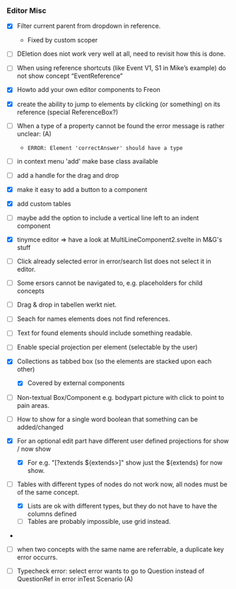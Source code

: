 ### Editor Misc

- [x] Filter current parent from dropdown in reference.
  - Fixed by custom scoper
- [ ] DEletion does niot work very well at all, need to revisit how this is done.
- [ ] When using reference shortcuts (like Event V1, S1 in Mike’s example) do not show concept “EventReference”
- [x] Howto add your own editor components to Freon
- [x] create the ability to jump to elements by clicking (or something) on its reference
      (special ReferenceBox?)
- [ ] When a type of a property cannot be found the error message is rather unclear: (A)
    -  `ERROR: Element 'correctAnswer' should have a type`

- [ ] in context menu 'add' make base class available
- [ ] add a handle for the drag and drop
- [x] make it easy to add a button to a component

- [x] add custom tables

- [ ] maybe add the option to include a vertical line left to an indent component
- [x] tinymce editor => have a look at MultiLineComponent2.svelte in M&G's stuff

- [ ] Click already selected error in error/search list does not select it in editor.
- [ ] Some ersors cannot be navigated to, e.g. placeholders for child concepts

- [ ] Drag & drop in tabellen werkt niet.

- [ ] Seach for names elements does not find references.
- [ ] Text for found elements should include something readable.
- [ ] Enable special projection per element (selectable by the user)

- [x] Collections as tabbed box (so the elements are stacked upon each other)
    - [x]  Covered by external components
- [ ] Non-textual Box/Component e.g. bodypart picture with click to point to pain areas.

- [ ] How to show for a single word boolean that something can be added/changed
- [x] For an optional edit part have different user defined projections for show / now show
    - [x] For e.g. "[?extends ${extends>]" show just the ${extends} for now show.
- [ ] Tables with different types of nodes do not work now, all nodes must be of the same concept.
    - [x]  Lists are ok with different types, but they do not have to have the columns defined
    - [ ] Tables are probably impossible, use grid instead.
-
- [ ] when two concepts with the same name are referrable, a duplicate key error occurrs.
- [ ] Typecheck error: select error wants to go to Question instead of QuestionRef in error inTest Scenario (A)



